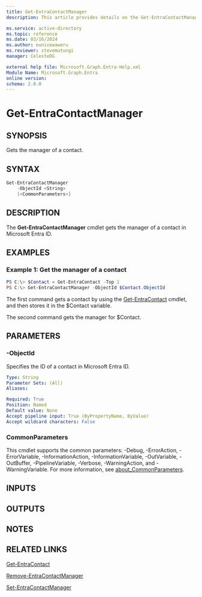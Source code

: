 ```yaml
---
title: Get-EntraContactManager
description: This article provides details on the Get-EntraContactManager command.

ms.service: active-directory
ms.topic: reference
ms.date: 03/16/2024
ms.author: eunicewaweru
ms.reviewer: stevemutungi
manager: CelesteDG

external help file: Microsoft.Graph.Entra-Help.xml
Module Name: Microsoft.Graph.Entra
online version:
schema: 2.0.0
---
```


# Get-EntraContactManager

## SYNOPSIS
Gets the manager of a contact.

## SYNTAX

```powershell
Get-EntraContactManager 
    -ObjectId <String> 
    [<CommonParameters>]
```

## DESCRIPTION
The **Get-EntraContactManager** cmdlet gets the manager of a contact in Microsoft Entra ID.

## EXAMPLES

### Example 1: Get the manager of a contact
```powershell
PS C:\> $Contact = Get-EntraContact -Top 1
PS C:\> Get-EntraContactManager -ObjectId $Contact.ObjectId
```

The first command gets a contact by using the [Get-EntraContact](./Get-EntraContact.md) cmdlet, and then stores it in the $Contact variable.  

The second command gets the manager for $Contact.

## PARAMETERS

### -ObjectId
Specifies the ID of a contact in Microsoft Entra ID.

```yaml
Type: String
Parameter Sets: (All)
Aliases:

Required: True
Position: Named
Default value: None
Accept pipeline input: True (ByPropertyName, ByValue)
Accept wildcard characters: False
```

### CommonParameters
This cmdlet supports the common parameters: -Debug, -ErrorAction, -ErrorVariable, -InformationAction, -InformationVariable, -OutVariable, -OutBuffer, -PipelineVariable, -Verbose, -WarningAction, and -WarningVariable. For more information, see [about_CommonParameters](https://go.microsoft.com/fwlink/?LinkID=113216).

## INPUTS

## OUTPUTS

## NOTES

## RELATED LINKS

[Get-EntraContact](Get-EntraContact.md)

[Remove-EntraContactManager](Remove-EntraContactManager.md)

[Set-EntraContactManager](Set-EntraContactManager.md)

